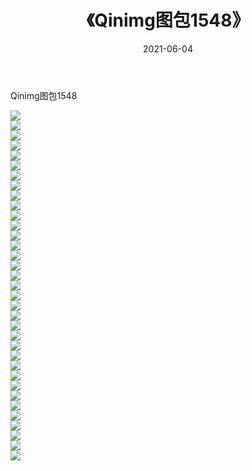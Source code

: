﻿---
layout: post
title:  《Qinimg图包1548》
date:   2021-06-04
img: http://imgx.orgx.ga/Qinimg图包/Qinimg图包1548/000.jpg
categories: [美女, 清纯, 唯美]
---

Qinimg图包1548

 ![](http://imgx.orgx.ga/Qinimg图包/Qinimg图包1548/001.jpg) <br>![](http://imgx.orgx.ga/Qinimg图包/Qinimg图包1548/002.jpg) <br>![](http://imgx.orgx.ga/Qinimg图包/Qinimg图包1548/003.jpg) <br>![](http://imgx.orgx.ga/Qinimg图包/Qinimg图包1548/004.jpg) <br>![](http://imgx.orgx.ga/Qinimg图包/Qinimg图包1548/005.jpg) <br>![](http://imgx.orgx.ga/Qinimg图包/Qinimg图包1548/006.jpg) <br>![](http://imgx.orgx.ga/Qinimg图包/Qinimg图包1548/007.jpg) <br>![](http://imgx.orgx.ga/Qinimg图包/Qinimg图包1548/008.jpg) <br>![](http://imgx.orgx.ga/Qinimg图包/Qinimg图包1548/009.jpg) <br>![](http://imgx.orgx.ga/Qinimg图包/Qinimg图包1548/010.jpg) <br>![](http://imgx.orgx.ga/Qinimg图包/Qinimg图包1548/011.jpg) <br>![](http://imgx.orgx.ga/Qinimg图包/Qinimg图包1548/012.jpg) <br>![](http://imgx.orgx.ga/Qinimg图包/Qinimg图包1548/013.jpg) <br>![](http://imgx.orgx.ga/Qinimg图包/Qinimg图包1548/014.jpg) <br>![](http://imgx.orgx.ga/Qinimg图包/Qinimg图包1548/015.jpg) <br>![](http://imgx.orgx.ga/Qinimg图包/Qinimg图包1548/016.jpg) <br>![](http://imgx.orgx.ga/Qinimg图包/Qinimg图包1548/017.jpg) <br>![](http://imgx.orgx.ga/Qinimg图包/Qinimg图包1548/018.jpg) <br>![](http://imgx.orgx.ga/Qinimg图包/Qinimg图包1548/019.jpg) <br>![](http://imgx.orgx.ga/Qinimg图包/Qinimg图包1548/020.jpg) <br>![](http://imgx.orgx.ga/Qinimg图包/Qinimg图包1548/021.jpg) <br>![](http://imgx.orgx.ga/Qinimg图包/Qinimg图包1548/022.jpg) <br>![](http://imgx.orgx.ga/Qinimg图包/Qinimg图包1548/023.jpg) <br>![](http://imgx.orgx.ga/Qinimg图包/Qinimg图包1548/024.jpg) <br>![](http://imgx.orgx.ga/Qinimg图包/Qinimg图包1548/025.jpg) <br>![](http://imgx.orgx.ga/Qinimg图包/Qinimg图包1548/026.jpg) <br>![](http://imgx.orgx.ga/Qinimg图包/Qinimg图包1548/027.jpg) <br>![](http://imgx.orgx.ga/Qinimg图包/Qinimg图包1548/028.jpg) <br>![](http://imgx.orgx.ga/Qinimg图包/Qinimg图包1548/029.jpg) <br>![](http://imgx.orgx.ga/Qinimg图包/Qinimg图包1548/030.jpg) <br>![](http://imgx.orgx.ga/Qinimg图包/Qinimg图包1548/031.jpg) <br>![](http://imgx.orgx.ga/Qinimg图包/Qinimg图包1548/032.jpg) <br>![](http://imgx.orgx.ga/Qinimg图包/Qinimg图包1548/033.jpg) <br>![](http://imgx.orgx.ga/Qinimg图包/Qinimg图包1548/034.jpg) <br>![](http://imgx.orgx.ga/Qinimg图包/Qinimg图包1548/035.jpg) <br>